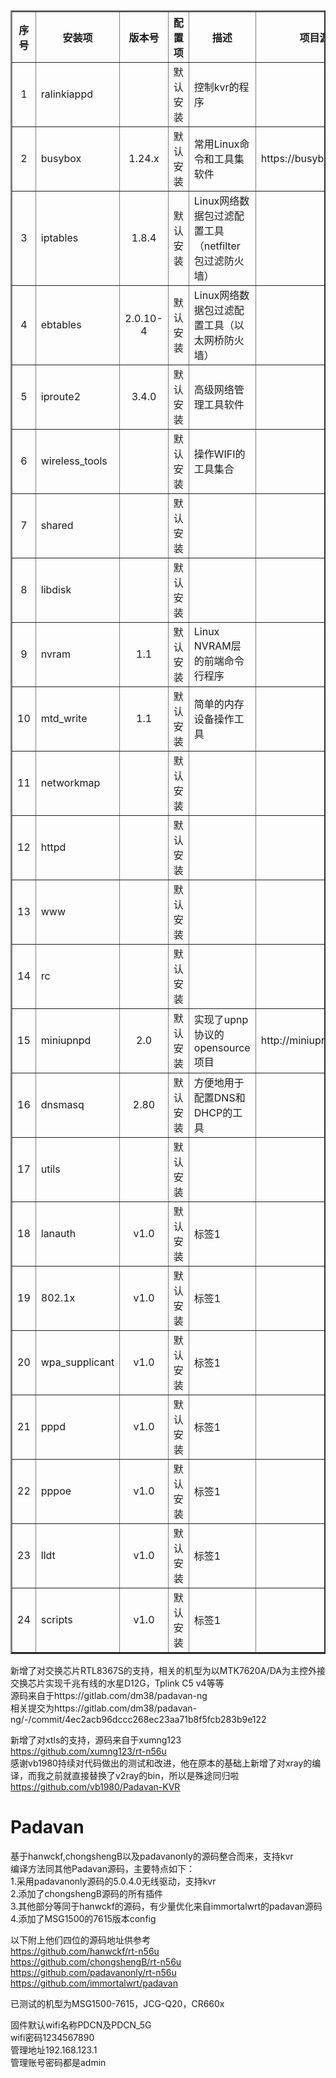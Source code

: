 <table border="2" >
	<tr>
		<th colspan="1" align="center">序号</th>
		<th colspan="1" >安装项</th>
		<th colspan="1" >版本号</th>
		<th colspan="1" >配置项</th>
		<th colspan="1" >描述</th>
		<th colspan="1" >项目源</th>
	</tr>
	<tr>
		<td align=center>1</td>
		<td align=left>ralinkiappd</td>
		<td align=center></td>
		<td align=center>默认安装</td>
		<td align=left>控制kvr的程序</td>
		<td align=left></td>
	</tr>
	<tr>
		<td align=center>2</td>
		<td align=left>busybox</td>
		<td align=center>1.24.x</td>
		<td align=center>默认安装</td>
		<td align=left>常用Linux命令和工具集软件</td>
		<td align=left>https://busybox.net/</td>
	</tr>
	<tr>
		<td align=center>3</td>
		<td align=left>iptables</td>
		<td align=center>1.8.4</td>
		<td align=center>默认安装</td>
		<td align=left>Linux网络数据包过滤配置工具（netfilter包过滤防火墙）</td>
		<td align=left></td>
	</tr>
	<tr>
		<td align=center>4</td>
		<td align=left>ebtables</td>
		<td align=center>2.0.10-4</td>
		<td align=center>默认安装</td>
		<td align=left>Linux网络数据包过滤配置工具（以太网桥防火墙）</td>
		<td align=left></td>
	</tr>
	<tr>
		<td align=center>5</td>
		<td align=left>iproute2</td>
		<td align=center>3.4.0</td>
		<td align=center>默认安装</td>
		<td align=left>高级网络管理工具软件</td>
		<td align=left></td>
	</tr>
	<tr>
		<td align=center>6</td>
		<td align=left>wireless_tools</td>
		<td align=center></td>
		<td align=center>默认安装</td>
		<td align=left>操作WIFI的工具集合</td>
		<td align=left></td>
	</tr>
	<tr>
		<td align=center>7</td>
		<td align=left>shared</td>
		<td align=center></td>
		<td align=center>默认安装</td>
		<td align=left></td>
		<td align=left></td>
	</tr>
	<tr>
		<td align=center>8</td>
		<td align=left>libdisk</td>
		<td align=center></td>
		<td align=center>默认安装</td>
		<td align=left></td>
		<td align=left></td>
	</tr>
	<tr>
		<td align=center>9</td>
		<td align=left>nvram</td>
		<td align=center>1.1</td>
		<td align=center>默认安装</td>
		<td align=left>Linux NVRAM层的前端命令行程序</td>
		<td align=left></td>
	</tr>
	<tr>
		<td align=center>10</td>
		<td align=left>mtd_write</td>
		<td align=center>1.1</td>
		<td align=center>默认安装</td>
		<td align=left>简单的内存设备操作工具</td>
		<td align=left></td>
	</tr>
	<tr>
		<td align=center>11</td>
		<td align=left>networkmap</td>
		<td align=center></td>
		<td align=center>默认安装</td>
		<td align=left></td>
		<td align=left></td>
	</tr>
	<tr>
		<td align=center>12</td>
		<td align=left>httpd</td>
		<td align=center></td>
		<td align=center>默认安装</td>
		<td align=left></td>
		<td align=left></td>
	</tr>
	<tr>
		<td align=center>13</td>
		<td align=left>www</td>
		<td align=center></td>
		<td align=center>默认安装</td>
		<td align=left></td>
		<td align=left></td>
	</tr>
	<tr>
		<td align=center>14</td>
		<td align=left>rc</td>
		<td align=center></td>
		<td align=center>默认安装</td>
		<td align=left></td>
		<td align=left></td>
	</tr>
	<tr>
		<td align=center>15</td>
		<td align=left>miniupnpd</td>
		<td align=center>2.0</td>
		<td align=center>默认安装</td>
		<td align=left>实现了upnp协议的opensource项目</td>
		<td align=left>http://miniupnp.free.fr/</td>
	</tr>
	<tr>
		<td align=center>16</td>
		<td align=left>dnsmasq</td>
		<td align=center>2.80</td>
		<td align=center>默认安装</td>
		<td align=left>方便地用于配置DNS和DHCP的工具</td>
		<td align=left></td>
	</tr>
	<tr>
		<td align=center>17</td>
		<td align=left>utils</td>
		<td align=center></td>
		<td align=center>默认安装</td>
		<td align=left></td>
		<td align=left></td>
	</tr>
	<tr>
		<td align=center>18</td>
		<td align=left>lanauth</td>
		<td align=center>v1.0</td>
		<td align=center>默认安装</td>
		<td align=left>标签1</td>
		<td align=left></td>
	</tr>
	<tr>
		<td align=center>19</td>
		<td align=left>802.1x</td>
		<td align=center>v1.0</td>
		<td align=center>默认安装</td>
		<td align=left>标签1</td>
		<td align=left></td>
	</tr>
	<tr>
		<td align=center>20</td>
		<td align=left>wpa_supplicant</td>
		<td align=center>v1.0</td>
		<td align=center>默认安装</td>
		<td align=left>标签1</td>
		<td align=left></td>
	</tr>
	<tr>
		<td align=center>21</td>
		<td align=left>pppd</td>
		<td align=center>v1.0</td>
		<td align=center>默认安装</td>
		<td align=left>标签1</td>
		<td align=left></td>
	</tr>
	<tr>
		<td align=center>22</td>
		<td align=left>pppoe</td>
		<td align=center>v1.0</td>
		<td align=center>默认安装</td>
		<td align=left>标签1</td>
		<td align=left></td>
	</tr>
	<tr>
		<td align=center>23</td>
		<td align=left>lldt</td>
		<td align=center>v1.0</td>
		<td align=center>默认安装</td>
		<td align=left>标签1</td>
		<td align=left></td>
	</tr>
	<tr>
		<td align=center>24</td>
		<td align=left>scripts</td>
		<td align=center>v1.0</td>
		<td align=center>默认安装</td>
		<td align=left>标签1</td>
		<td align=left></td>
	</tr>
</table>

新增了对交换芯片RTL8367S的支持，相关的机型为以MTK7620A/DA为主控外接交换芯片实现千兆有线的水星D12G，Tplink C5 v4等等  
源码来自于https://gitlab.com/dm38/padavan-ng  
相关提交为https://gitlab.com/dm38/padavan-ng/-/commit/4ec2acb96dccc268ec23aa71b8f5fcb283b9e122  
  
新增了对xtls的支持，源码来自于xumng123  
https://github.com/xumng123/rt-n56u  
感谢vb1980持续对代码做出的测试和改进，他在原本的基础上新增了对xray的编译，而我之前就直接替换了v2ray的bin，所以是殊途同归啦  
https://github.com/vb1980/Padavan-KVR  
  
# Padavan
基于hanwckf,chongshengB以及padavanonly的源码整合而来，支持kvr  
编译方法同其他Padavan源码，主要特点如下：  
1.采用padavanonly源码的5.0.4.0无线驱动，支持kvr  
2.添加了chongshengB源码的所有插件  
3.其他部分等同于hanwckf的源码，有少量优化来自immortalwrt的padavan源码  
4.添加了MSG1500的7615版本config  
  
以下附上他们四位的源码地址供参考  
https://github.com/hanwckf/rt-n56u  
https://github.com/chongshengB/rt-n56u  
https://github.com/padavanonly/rt-n56u  
https://github.com/immortalwrt/padavan  

已测试的机型为MSG1500-7615，JCG-Q20，CR660x  
  
固件默认wifi名称PDCN及PDCN_5G  
wifi密码1234567890  
管理地址192.168.123.1  
管理账号密码都是admin  

